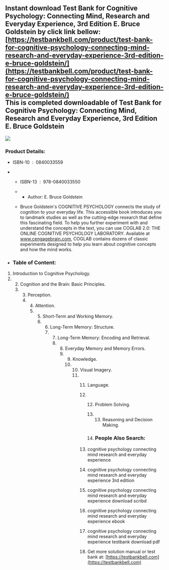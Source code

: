 Instant download **Test Bank for Cognitive Psychology: Connecting Mind, Research and Everyday Experience, 3rd Edition E. Bruce Goldstein** by click link bellow:  
[https://testbankbell.com/product/test-bank-for-cognitive-psychology-connecting-mind-research-and-everyday-experience-3rd-edition-e-bruce-goldstein/](https://testbankbell.com/product/test-bank-for-cognitive-psychology-connecting-mind-research-and-everyday-experience-3rd-edition-e-bruce-goldstein/)  
This is completed downloadable of Test Bank for Cognitive Psychology: Connecting Mind, Research and Everyday Experience, 3rd Edition E. Bruce Goldstein
-------------------------------------------------------------------------------------------------------------------------------------------------------


![](https://testbankbell.com/wp-content/uploads/2023/05/9780840033550-TB.jpg)
### Product Details:


* ISBN-10 ‏ : ‎ 0840033559
* * ISBN-13 ‏ : ‎ 978-0840033550
  * * Author: E. Bruce Goldstein
   
  * Bruce Goldstein's COGNITIVE PSYCHOLOGY connects the study of cognition to your everyday life. This accessible book introduces you to landmark studies as well as the cutting-edge research that define this fascinating field. To help you further experiment with and understand the concepts in the text, you can use COGLAB 2.0: THE ONLINE COGNITIVE PSYCHOLOGY LABORATORY. Available at www.cengagebrain.com, COGLAB contains dozens of classic experiments designed to help you learn about cognitive concepts and how the mind works.
 
* ### Table of Content:

1. Introduction to Cognitive Psychology.
2.  2. Cognition and the Brain: Basic Principles.
    3.  3. Perception.
        4.  4. Attention.
            5.  5. Short-Term and Working Memory.
                6.  6. Long-Term Memory: Structure.
                    7.  7. Long-Term Memory: Encoding and Retrieval.
                        8.  8. Everyday Memory and Memory Errors.
                            9.  9. Knowledge.
                                10.  10. Visual Imagery.
                                     11.  11. Language.
                                          12.  12. Problem Solving.
                                               13.  13. Reasoning and Decision Making.
                                                  
                                               14.  ### People Also Search:
                                             
                                          13.  cognitive psychology connecting mind research and everyday experience
                                        
                                          14.  cognitive psychology connecting mind research and everyday experience 3rd edition
                                        
                                          15.  cognitive psychology connecting mind research and everyday experience download scribd
                                        
                                          16.  cognitive psychology connecting mind research and everyday experience ebook
                                        
                                          17.  cognitive psychology connecting mind research and everyday experience testbank download pdf
                                          18.   Get more solution manual or test bank at: [https://testbankbell.com](https://testbankbell.com)

